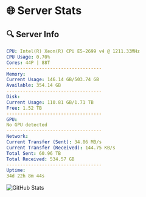 # 🌐 Server Stats
## 🔍 Server Info
```yaml
CPU: Intel(R) Xeon(R) CPU E5-2699 v4 @ 1211.33MHz
CPU Usage: 0.70%
Cores: 44P | 88T
-----------------------------------
Memory:
Current Usage: 146.14 GB/503.74 GB
Available: 354.14 GB
-----------------------------------
Disk:
Current Usage: 110.81 GB/1.71 TB
Free: 1.52 TB
-----------------------------------
GPU:
No GPU detected
-----------------------------------
Network:
Current Transfer (Sent): 34.86 MB/s
Current Transfer (Received): 144.75 KB/s
Total Sent: 60.96 TB
Total Received: 534.57 GB
-----------------------------------
Uptime:
34d 22h 8m 44s
```
![GitHub Stats](https://img.shields.io/badge/Updated-2025-04-11_19:31:33-blue)